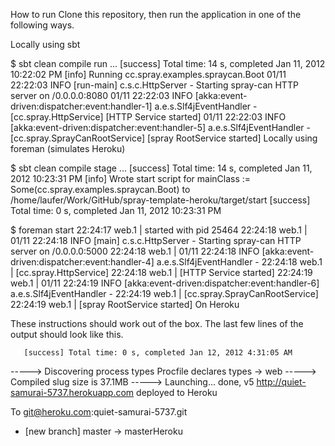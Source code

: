 How to run
Clone this repository, then run the application in one of the following ways.

Locally using sbt

$ sbt clean compile run
...
[success] Total time: 14 s, completed Jan 11, 2012 10:22:02 PM
[info] Running cc.spray.examples.spraycan.Boot 
01/11 22:22:03 INFO [run-main] c.s.c.HttpServer - Starting spray-can HTTP server on /0.0.0.0:8080
01/11 22:22:03 INFO [akka:event-driven:dispatcher:event:handler-1] a.e.s.Slf4jEventHandler - 
      [cc.spray.HttpService]
      [HTTP Service started]
01/11 22:22:03 INFO [akka:event-driven:dispatcher:event:handler-5] a.e.s.Slf4jEventHandler - 
      [cc.spray.SprayCanRootService]
      [spray RootService started]
Locally using foreman (simulates Heroku)

$ sbt clean compile stage
...
[success] Total time: 14 s, completed Jan 11, 2012 10:23:31 PM
[info] Wrote start script for mainClass := Some(cc.spray.examples.spraycan.Boot) to /home/laufer/Work/GitHub/spray-template-heroku/target/start
[success] Total time: 0 s, completed Jan 11, 2012 10:23:31 PM

$ foreman start
22:24:17 web.1     | started with pid 25464
22:24:18 web.1     | 01/11 22:24:18 INFO [main] c.s.c.HttpServer - Starting spray-can HTTP server on /0.0.0.0:5000
22:24:18 web.1     | 01/11 22:24:18 INFO [akka:event-driven:dispatcher:event:handler-4] a.e.s.Slf4jEventHandler - 
22:24:18 web.1     |       [cc.spray.HttpService]
22:24:18 web.1     |       [HTTP Service started]
22:24:19 web.1     | 01/11 22:24:19 INFO [akka:event-driven:dispatcher:event:handler-6] a.e.s.Slf4jEventHandler - 
22:24:19 web.1     |       [cc.spray.SprayCanRootService]
22:24:19 web.1     |       [spray RootService started]
On Heroku

These instructions should work out of the box. The last few lines of the output should look like this.

       [success] Total time: 0 s, completed Jan 12, 2012 4:31:05 AM
-----> Discovering process types
       Procfile declares types -> web
-----> Compiled slug size is 37.1MB
-----> Launching... done, v5
       http://quiet-samurai-5737.herokuapp.com deployed to Heroku

To git@heroku.com:quiet-samurai-5737.git
 * [new branch]   master -> masterHeroku
